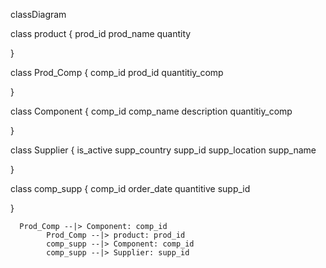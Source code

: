 classDiagram
      
class product {
    prod_id
          prod_name
          quantity
          
}
        
class Prod_Comp {
    comp_id
          prod_id
          quantitiy_comp
          
}
        
class Component {
    comp_id
          comp_name
          description
          quantitiy_comp
          
}
        
class Supplier {
    is_active
          supp_country
          supp_id
          supp_location
          supp_name
          
}
        
class comp_supp {
    comp_id
          order_date
          quantitive
          supp_id
          
}
        
      Prod_Comp --|> Component: comp_id
            Prod_Comp --|> product: prod_id
            comp_supp --|> Component: comp_id
            comp_supp --|> Supplier: supp_id
            
      